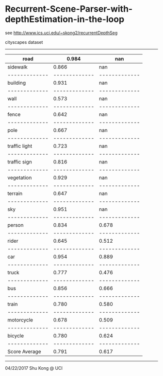 # Recurrent-Scene-Parser-with-depthEstimation-in-the-loop


see http://www.ics.uci.edu/~skong2/recurrentDepthSeg



cityscapes dataset

--------------------------------
road           | 0.984   |    nan
-------------|-------------|-------------
sidewalk       | 0.866   |    nan
-------------|-------------|-------------
building       | 0.931   |    nan
-------------|-------------|-------------
wall           | 0.573   |    nan
-------------|-------------|-------------
fence          | 0.642   |    nan
-------------|-------------|-------------
pole           | 0.667   |    nan
-------------|-------------|-------------
traffic light  | 0.723   |    nan
-------------|-------------|-------------
traffic sign   | 0.816   |    nan
-------------|-------------|-------------
vegetation     | 0.929   |    nan
-------------|-------------|-------------
terrain        | 0.647   |    nan
-------------|-------------|-------------
sky            | 0.951   |    nan
-------------|-------------|-------------
person         | 0.834   |  0.678
-------------|-------------|-------------
rider          | 0.645   |  0.512
-------------|-------------|-------------
car            | 0.954   |  0.889
-------------|-------------|-------------
truck          | 0.777   |  0.476
-------------|-------------|-------------
bus            | 0.856   |  0.666
-------------|-------------|-------------
train          | 0.780   |  0.580
-------------|-------------|-------------
motorcycle     | 0.678   |  0.509
-------------|-------------|-------------
bicycle        | 0.780   |  0.624
-------------|-------------|-------------
Score Average  | 0.791   |  0.617
--------------------------------


04/22/2017
Shu Kong @ UCI
